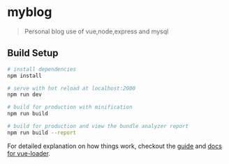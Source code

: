 # myblog

> Personal blog use of vue,node,express and mysql

## Build Setup

``` bash
# install dependencies
npm install

# serve with hot reload at localhost:2000
npm run dev

# build for production with minification
npm run build

# build for production and view the bundle analyzer report
npm run build --report
```

For detailed explanation on how things work, checkout the [guide](http://vuejs-templates.github.io/webpack/) and [docs for vue-loader](http://vuejs.github.io/vue-loader).

